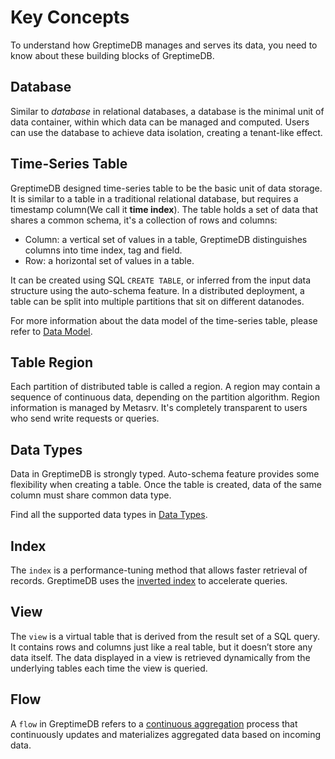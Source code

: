 # Key Concepts

To understand how GreptimeDB manages and serves its data, you need to know about
these building blocks of GreptimeDB.

## Database

Similar to *database* in relational databases, a database is the minimal unit of
data container, within which data can be managed and computed. Users can use the database to achieve data isolation, creating a tenant-like effect.

## Time-Series Table

GreptimeDB designed time-series table to be the basic unit of data storage.
It is similar to a table in a traditional relational database, but requires a timestamp column(We call it **time index**).
The table holds a set of data that shares a common schema, it's a collection of rows and columns:

* Column: a vertical set of values in a table, GreptimeDB distinguishes columns into time index, tag and field.
* Row: a horizontal set of values in a table.

It can be created using SQL `CREATE TABLE`, or inferred from the input data structure using the auto-schema feature.
In a distributed deployment, a table can be split into multiple partitions that sit on different datanodes.

For more information about the data model of the time-series table, please refer to [Data Model](./data-model.md).

## Table Region

Each partition of distributed table is called a region. A region may contain a
sequence of continuous data, depending on the partition algorithm. Region
information is managed by Metasrv. It's completely transparent to users who send
write requests or queries.

## Data Types

Data in GreptimeDB is strongly typed. Auto-schema feature provides some
flexibility when creating a table. Once the table is created, data of the same
column must share common data type.

Find all the supported data types in [Data Types](/reference/sql/data-types.md).

## Index

The `index` is a performance-tuning method that allows faster retrieval of records. GreptimeDB uses the [inverted index](/contributor-guide/datanode/data-persistence-indexing#inverted-index) to accelerate queries.

## View

The `view` is a virtual table that is derived from the result set of a SQL query. It contains rows and columns just like a real table, but it doesn’t store any data itself.
The data displayed in a view is retrieved dynamically from the underlying tables each time the view is queried.

## Flow

A `flow` in GreptimeDB refers to a [continuous aggregation](/user-guide/continuous-aggregation/overview) process that continuously updates and materializes aggregated data based on incoming data.
